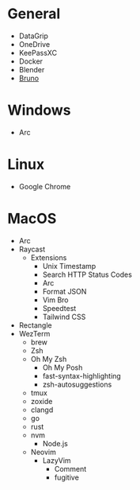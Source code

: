 # General
- DataGrip
- OneDrive
- KeePassXC
- Docker
- Blender
- [Bruno](https://www.usebruno.com/)

# Windows
- Arc

# Linux
- Google Chrome

# MacOS
- Arc
- Raycast
    - Extensions
        - Unix Timestamp
        - Search HTTP Status Codes
        - Arc
        - Format JSON
        - Vim Bro
        - Speedtest
        - Tailwind CSS
- Rectangle
- WezTerm
    - brew
    - Zsh
    - Oh My Zsh
        - Oh My Posh
        - fast-syntax-highlighting
        - zsh-autosuggestions
    - tmux
    - zoxide
    - clangd
    - go
    - rust
    - nvm
        - Node.js
    - Neovim
        - LazyVim
            - Comment
            - fugitive
